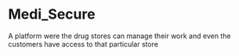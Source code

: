 # Medi_Secure
A platform were the drug stores can manage their work and even the customers have access to that particular store
